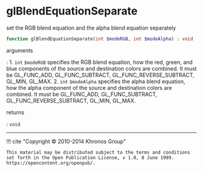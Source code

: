 # glBlendEquationSeparate
set the RGB blend equation and the alpha blend equation separately

```php
function glBlendEquationSeparate(int $modeRGB, int $modeAlpha) : void
```

arguments

:    1. `int` `$modeRGB` specifies the RGB blend equation, how the red, green, and
    blue components of the source and destination colors are combined. It must be
    <constant>GL_FUNC_ADD</constant>, <constant>GL_FUNC_SUBTRACT</constant>,
    <constant>GL_FUNC_REVERSE_SUBTRACT</constant>, <constant>GL_MIN</constant>,
    <constant>GL_MAX</constant>.
    2. `int` `$modeAlpha` specifies the alpha blend equation, how the alpha
    component of the source and destination colors are combined. It must be
    <constant>GL_FUNC_ADD</constant>, <constant>GL_FUNC_SUBTRACT</constant>,
    <constant>GL_FUNC_REVERSE_SUBTRACT</constant>, <constant>GL_MIN</constant>,
    <constant>GL_MAX</constant>.

returns

:    `void` 

---
     

!!! cite "Copyright © 2010-2014 Khronos Group"

    This material may be distributed subject to the terms and conditions set forth in the Open Publication License, v 1.0, 8 June 1999. https://opencontent.org/openpub/.